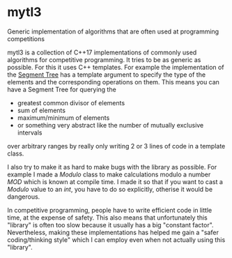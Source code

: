 # mytl3
Generic implementation of algorithms that are often used at programming competitions


mytl3 is a collection of C++17 implementations of commonly used algorithms for competitive programming.
It tries to be as generic as possible. For this it uses C++ templates.
For example the implementation of the [Segment Tree](https://en.wikipedia.org/wiki/Segment_tree) has a template argument to specify the type of the elements and the corresponding operations on them.
This means you can have a Segment Tree for querying the
* greatest common divisor of elements
* sum of elements
* maximum/minimum of elements
* or something very abstract like the number of mutually exclusive intervals

over arbitrary ranges by really only writing 2 or 3 lines of code in a template class.

I also try to make it as hard to make bugs with the library as possible. For example I made a *Modulo* class to make calculations modulo a number *MOD* which is known at compile time.
I made it so that if you want to cast a *Modulo* value to an *int*, you have to do so explicitly, otherise it would be dangerous.

In competitive programming, people have to write efficient code in little time, at the expense of safety.
This also means that unfortunately this "library" is often too slow because it usually has a big "constant factor".
Nevertheless, making these implementations has helped me gain a "safer coding/thinking style" which I can employ even when not actually using this "library".
